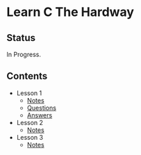 # Learn C The Hardway

## Status

In Progress.

## Contents

* Lesson 1
  * [Notes](./exercise-1-compiler/Notes.md)
  * [Questions](./exercise-1-compiler/Questions.md)
  * [Answers](./exercise-1-compiler/Answers.md)
* Lesson 2
  * [Notes](./exercise-2-make/Notes.md)
* Lesson 3
  * [Notes](./exercies-3-printf/Notes.md)
